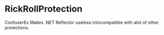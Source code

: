 # RickRollProtection
ConfuserEx Makes .NET Reflector useless.\nIncompatible with alot of other protections.
